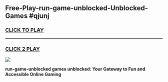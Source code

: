 
## Free-Play-run-game-unblocked-Unblocked-Games #qjunj
<h3>
<a href="https://news.freeplayer.one?title=run-game-unblocked&ref=8M">CLICK TO PLAY</a></h3>
<hr>

<h3>
<a href="https://news.freeplayer.one?title=run-game-unblocked&ref=8M">CLICK 2 PLAY</a>
  
</h3>

<a href="https://news.freeplayer.one?title=run-game-unblocked&ref=8M"><img src="https://clearcache.store/games.png"></a>


**run-game-unblocked games unblocked: Your Gateway to Fun and Accessible Online Gaming**
